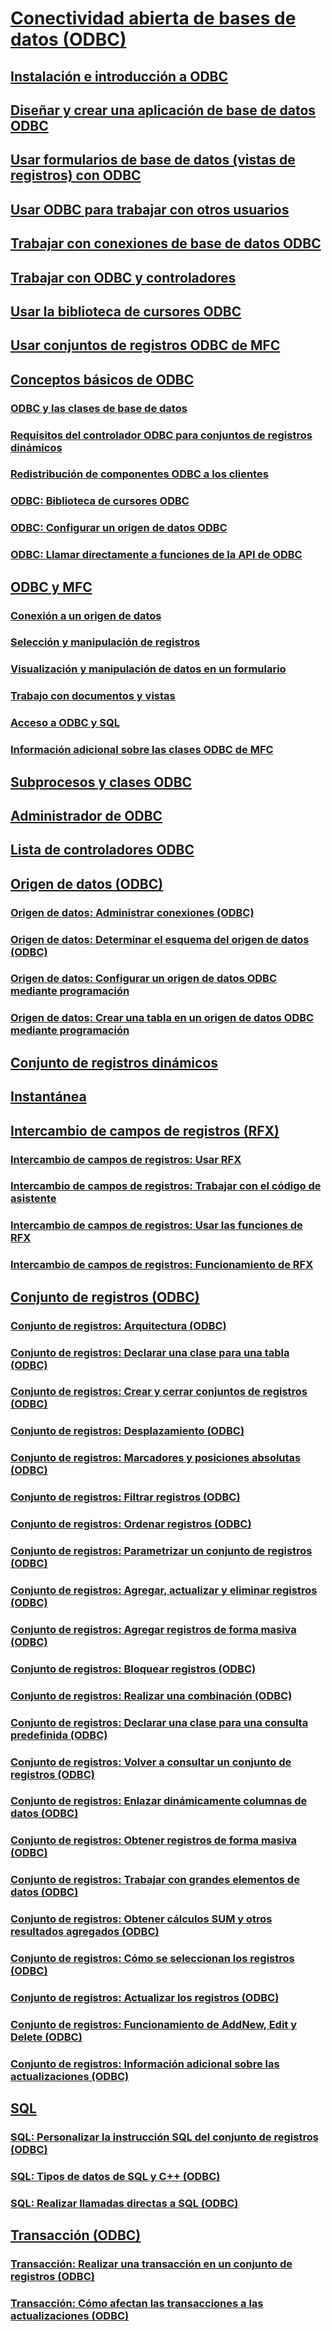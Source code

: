 # [Conectividad abierta de bases de datos (ODBC)](open-database-connectivity-odbc.md)
## [Instalación e introducción a ODBC](installing-and-getting-started-with-odbc.md)
## [Diseñar y crear una aplicación de base de datos ODBC](design-and-create-an-odbc-database-application.md)
## [Usar formularios de base de datos (vistas de registros) con ODBC](use-database-forms-record-views-with-odbc.md)
## [Usar ODBC para trabajar con otros usuarios](use-odbc-to-work-with-other-users.md)
## [Trabajar con conexiones de base de datos ODBC](work-with-odbc-database-connections.md)
## [Trabajar con ODBC y controladores](work-with-odbc-and-drivers.md)
## [Usar la biblioteca de cursores ODBC](use-the-odbc-cursor-library.md)
## [Usar conjuntos de registros ODBC de MFC](use-mfc-odbc-recordsets.md)
## [Conceptos básicos de ODBC](odbc-basics.md)
### [ODBC y las clases de base de datos](odbc-and-the-database-classes.md)
### [Requisitos del controlador ODBC para conjuntos de registros dinámicos](odbc-driver-requirements-for-dynasets.md)
### [Redistribución de componentes ODBC a los clientes](redistributing-odbc-components-to-your-customers.md)
### [ODBC: Biblioteca de cursores ODBC](odbc-the-odbc-cursor-library.md)
### [ODBC: Configurar un origen de datos ODBC](odbc-configuring-an-odbc-data-source.md)
### [ODBC: Llamar directamente a funciones de la API de ODBC](odbc-calling-odbc-api-functions-directly.md)
## [ODBC y MFC](odbc-and-mfc.md)
### [Conexión a un origen de datos](connecting-to-a-data-source.md)
### [Selección y manipulación de registros](selecting-and-manipulating-records.md)
### [Visualización y manipulación de datos en un formulario](displaying-and-manipulating-data-in-a-form.md)
### [Trabajo con documentos y vistas](working-with-documents-and-views.md)
### [Acceso a ODBC y SQL](access-to-odbc-and-sql.md)
### [Información adicional sobre las clases ODBC de MFC](further-reading-about-the-mfc-odbc-classes.md)
## [Subprocesos y clases ODBC](odbc-classes-and-threads.md)
## [Administrador de ODBC](odbc-administrator.md)
## [Lista de controladores ODBC](odbc-driver-list.md)
## [Origen de datos (ODBC)](data-source-odbc.md)
### [Origen de datos: Administrar conexiones (ODBC)](data-source-managing-connections-odbc.md)
### [Origen de datos: Determinar el esquema del origen de datos (ODBC)](data-source-determining-the-schema-of-the-data-source-odbc.md)
### [Origen de datos: Configurar un origen de datos ODBC mediante programación](data-source-programmatically-configuring-an-odbc-data-source.md)
### [Origen de datos: Crear una tabla en un origen de datos ODBC mediante programación](data-source-programmatically-creating-a-table-in-an-odbc-data-source.md)
## [Conjunto de registros dinámicos](dynaset.md)
## [Instantánea](snapshot.md)
## [Intercambio de campos de registros (RFX)](record-field-exchange-rfx.md)
### [Intercambio de campos de registros: Usar RFX](record-field-exchange-using-rfx.md)
### [Intercambio de campos de registros: Trabajar con el código de asistente](record-field-exchange-working-with-the-wizard-code.md)
### [Intercambio de campos de registros: Usar las funciones de RFX](record-field-exchange-using-the-rfx-functions.md)
### [Intercambio de campos de registros: Funcionamiento de RFX](record-field-exchange-how-rfx-works.md)
## [Conjunto de registros (ODBC)](recordset-odbc.md)
### [Conjunto de registros: Arquitectura (ODBC)](recordset-architecture-odbc.md)
### [Conjunto de registros: Declarar una clase para una tabla (ODBC)](recordset-declaring-a-class-for-a-table-odbc.md)
### [Conjunto de registros: Crear y cerrar conjuntos de registros (ODBC)](recordset-creating-and-closing-recordsets-odbc.md)
### [Conjunto de registros: Desplazamiento (ODBC)](recordset-scrolling-odbc.md)
### [Conjunto de registros: Marcadores y posiciones absolutas (ODBC)](recordset-bookmarks-and-absolute-positions-odbc.md)
### [Conjunto de registros: Filtrar registros (ODBC)](recordset-filtering-records-odbc.md)
### [Conjunto de registros: Ordenar registros (ODBC)](recordset-sorting-records-odbc.md)
### [Conjunto de registros: Parametrizar un conjunto de registros (ODBC)](recordset-parameterizing-a-recordset-odbc.md)
### [Conjunto de registros: Agregar, actualizar y eliminar registros (ODBC)](recordset-adding-updating-and-deleting-records-odbc.md)
### [Conjunto de registros: Agregar registros de forma masiva (ODBC)](recordset-adding-records-in-bulk-odbc.md)
### [Conjunto de registros: Bloquear registros (ODBC)](recordset-locking-records-odbc.md)
### [Conjunto de registros: Realizar una combinación (ODBC)](recordset-performing-a-join-odbc.md)
### [Conjunto de registros: Declarar una clase para una consulta predefinida (ODBC)](recordset-declaring-a-class-for-a-predefined-query-odbc.md)
### [Conjunto de registros: Volver a consultar un conjunto de registros (ODBC)](recordset-requerying-a-recordset-odbc.md)
### [Conjunto de registros: Enlazar dinámicamente columnas de datos (ODBC)](recordset-dynamically-binding-data-columns-odbc.md)
### [Conjunto de registros: Obtener registros de forma masiva (ODBC)](recordset-fetching-records-in-bulk-odbc.md)
### [Conjunto de registros: Trabajar con grandes elementos de datos (ODBC)](recordset-working-with-large-data-items-odbc.md)
### [Conjunto de registros: Obtener cálculos SUM y otros resultados agregados (ODBC)](recordset-obtaining-sums-and-other-aggregate-results-odbc.md)
### [Conjunto de registros: Cómo se seleccionan los registros (ODBC)](recordset-how-recordsets-select-records-odbc.md)
### [Conjunto de registros: Actualizar los registros (ODBC)](recordset-how-recordsets-update-records-odbc.md)
### [Conjunto de registros: Funcionamiento de AddNew, Edit y Delete (ODBC)](recordset-how-addnew-edit-and-delete-work-odbc.md)
### [Conjunto de registros: Información adicional sobre las actualizaciones (ODBC)](recordset-more-about-updates-odbc.md)
## [SQL](sql.md)
### [SQL: Personalizar la instrucción SQL del conjunto de registros (ODBC)](sql-customizing-your-recordsets-sql-statement-odbc.md)
### [SQL: Tipos de datos de SQL y C++ (ODBC)](sql-sql-and-cpp-data-types-odbc.md)
### [SQL: Realizar llamadas directas a SQL (ODBC)](sql-making-direct-sql-calls-odbc.md)
## [Transacción (ODBC)](transaction-odbc.md)
### [Transacción: Realizar una transacción en un conjunto de registros (ODBC)](transaction-performing-a-transaction-in-a-recordset-odbc.md)
### [Transacción: Cómo afectan las transacciones a las actualizaciones (ODBC)](transaction-how-transactions-affect-updates-odbc.md)
